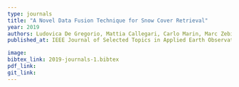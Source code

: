```yaml
---
type: journals
title: "A Novel Data Fusion Technique for Snow Cover Retrieval"
year: 2019
authors: Ludovica De Gregorio, Mattia Callegari, Carlo Marin, Marc Zebisch, Lorenzo Bruzzone, Begüm Demir, Ulrich Strasser, Thomas Marke, Daniel Günther, R. Nadalet and Claudia Notarnicola
published_at: IEEE Journal of Selected Topics in Applied Earth Observations and Remote Sensing, 12(8):2862-2877, 2019

image:
bibtex_link: 2019-journals-1.bibtex
pdf_link:
git_link:
---
```

